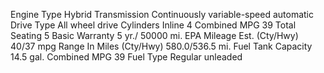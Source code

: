 Engine Type	Hybrid
Transmission	Continuously variable-speed automatic
Drive Type	All wheel drive
Cylinders	Inline 4
Combined MPG	39
Total Seating	5
Basic Warranty	5 yr./ 50000 mi.
EPA Mileage Est. (Cty/Hwy)	40/37 mpg
Range In Miles (Cty/Hwy)	580.0/536.5 mi.
Fuel Tank Capacity	14.5 gal.
Combined MPG	39
Fuel Type	Regular unleaded
